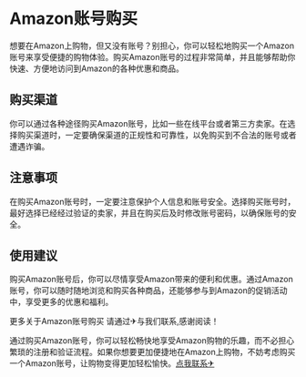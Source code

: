 # Amazon账号购买

想要在Amazon上购物，但又没有账号？别担心，你可以轻松地购买一个Amazon账号来享受便捷的购物体验。购买Amazon账号的过程非常简单，并且能够帮助你快速、方便地访问到Amazon的各种优惠和商品。

## 购买渠道

你可以通过各种途径购买Amazon账号，比如一些在线平台或者第三方卖家。在选择购买渠道时，一定要确保渠道的正规性和可靠性，以免购买到不合法的账号或者遭遇诈骗。

## 注意事项

在购买Amazon账号时，一定要注意保护个人信息和账号安全。选择购买账号时，最好选择已经经过验证的卖家，并且在购买后及时修改账号密码，以确保账号的安全。

## 使用建议

购买Amazon账号后，你可以尽情享受Amazon带来的便利和优惠。通过Amazon账号，你可以随时随地浏览和购买各种商品，还能够参与到Amazon的促销活动中，享受更多的优惠和福利。

更多关于Amazon账号购买 请通过✈与我们联系,感谢阅读！

通过购买Amazon账号，你可以轻松畅快地享受Amazon购物的乐趣，而不必担心繁琐的注册和验证流程。如果你想要更加便捷地在Amazon上购物，不妨考虑购买一个Amazon账号，让购物变得更加轻松愉快。[点我联系✈](https://pro.G208.com)
